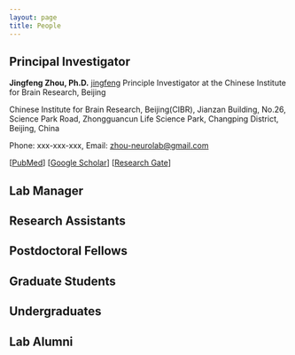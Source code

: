 ```yaml
---
layout: page
title: People
---
```

## Principal Investigator

**Jingfeng Zhou, Ph.D.**
[jingfeng](https://drive.google.com/file/d/1to5qR6-yUj0JzKV6DEA2ETEhci02aiFF/view?usp=sharing)
Principle Investigator at the Chinese Institute for Brain Research, Beijing

Chinese Institute for Brain Research, Beijing(CIBR), Jianzan Building, No.26, Science Park Road, Zhongguancun Life Science Park, Changping District, Beijing, China

Phone: xxx-xxx-xxx, Email: zhou-neurolab@gmail.com

[[PubMed](https://www.ncbi.nlm.nih.gov/myncbi/1-AMNoyoc62Qs/bibliography/public/?sortby=pubDate&sdirection=descending)] [[Google Scholar](https://scholar.google.com/citations?user=ZQD-fmcAAAAJ)] [[Research Gate](https://www.researchgate.net/profile/Jingfeng-Zhou)]

## Lab Manager

## Research Assistants

## Postdoctoral Fellows

## Graduate Students

## Undergraduates

## Lab Alumni

